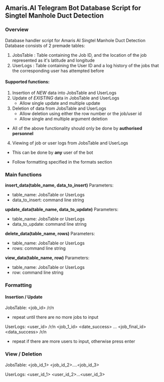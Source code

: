 ## Amaris.AI Telegram Bot Database Script for Singtel Manhole Duct Detection 

### Overview
Database handler script for Amaris AI Singtel Manhole Duct Detection
Database consists of 2 premade tables:
1. JobsTable : Table containing the Job ID, and the location of the job represented
as it's latitude and longitude
2. UserLogs : Table containing the User ID and a log history of the jobs that the corresponding user has attempted before

#### Supported functions:
1. Insertion of _NEW_ data into JobsTable and UserLogs
2. Update of _EXISTING_ data in JobsTable and UserLogs
    - Allow single update and multiple update
3. Deletion of data from JobsTable and UserLogs
    - Allow deletion using either the row number or the job/user id
    - Allow single and multiple argument deletion
- All of the above functionality should only be done by **authorised personnel**
4. Viewing of job or user logs from JobsTable and UserLogs
- This can be done by **any** user of the bot

- Follow formatting specified in the formats section

### Main functions
**insert_data(table_name, data_to_insert)**
Parameters:
- table_name: JobsTable or UserLogs
- data_to_insert: command line string

**update_data(table_name, data_to_update)**
Parameters:
- table_name: JobsTable or UserLogs
- data_to_update: command line string

**delete_data(table_name, rows)**
Parameters:
- table_name: JobsTable or UserLogs
- rows: command line string 

**view_data(table_name, row)**
Parameters:
- table_name: JobsTable or UserLogs
- row: command line string 

### Formatting
#### Insertion / Update


JobsTable:
<job_id> <latitude> <longitude> /r/n
- repeat until there are no more jobs to input

UserLogs:
<user_id> /r/n
<job_1_id> <date_success>
...
<job_final_id> <data_success>
/r/n
- repeat if there are more users to input, otherwise press enter

### View / Deletion
JobsTable:
<job_id_1> <job_id_2>....<job_id_3>

UserLogs:
<user_id_1> <user_id_2>...<user_id_3>
